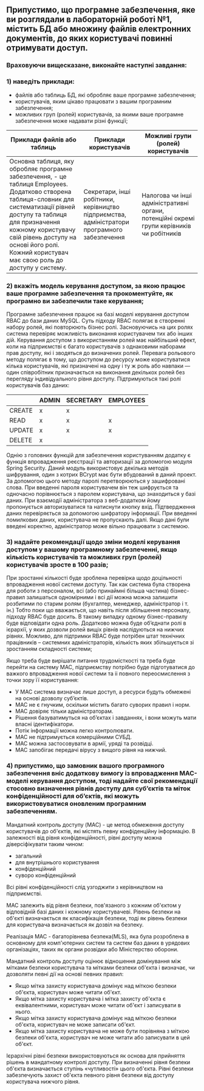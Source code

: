 ## Припустимо, що програмне забезпечення, яке ви розглядали в лабораторній роботі №1, містить БД або множину файлів електронних документів, до яких користувачі повинні отримувати доступ. 

### Враховуючи вищесказане, виконайте наступні завдання:
### 1) наведіть приклади:
-  файлів або таблиць БД, які обробляє ваше програмне забезпечення;
- користувачів, яким цікаво працювати з вашим програмним забезпечення;
- можливих груп (ролей) користувачів, за якими ваше програмне забезпечення може надавати різні функції;

| Приклади файлів або таблиць                                                                                                                                                                                                                                                                      | Приклади користувачів                                                                        | Можливі групи (ролей) користувачів                                                        |
| ------------------------------------------------------------------------------------------------------------------------------------------------------------------------------------------------------------------------------------------------------------------------------------------------ | -------------------------------------------------------------------------------------------- | ----------------------------------------------------------------------------------------- |
| Основна таблиця, яку обробляє програмне забезпечення, - це таблиця Employees. Додатково створена таблиця-словник для систематизації рівней доступу та таблиця для призначення кожному користувачу свій рівень доступу на основі його ролі. Кожний користувач має свою роль до доступу у систему. | Секретари, інші робітники, керівництво підприємства, адміністратори програмного забезпечення | Налогова чи інші адміністративні органи, потенційні окремі групи керівників чи робітників |                                                                                                                                                                                                |

### 2) вкажіть модель керування доступом, за якою працює ваше програмне забезпечення та прокоментуйте, як програмно ви забезпечили таке керування;

Програмне забезпечення працює на базі моделі керування доступом RBAC до бази даних MySQL. 
Суть підходу RBAC полягає в створенні набору ролей, які повторюють бізнес ролі. 
Засновуючись на цих ролях система перевіряє можливість виконання користувачем тих або інших дій.
Керування доступом з використанням ролей має найбільший ефект, коли на підприємстві є багато користувачів з однаковими наборами прав доступу, які і зводяться до визначених ролей. 
Перевага рольового методу полягає в тому, що доступом до ресурсу може користуватися кілька користувачів, які призначені на одну і ту ж роль або навпаки — один співробітник призначається на виконання декількох ролей без перегляду індивідуального рівня доступу. 
Підтримуються такі ролі користувачів баз даних: 

|        | ADMIN | SECRETARY | EMPLOYEES |
| ------ | ----- | --------- | --------- |
| CREATE | x     | x         |           |
| READ   | x     | x         | x         |
| UPDATE | x     | x         | x         |
| DELETE | x     |           |           |

Однію з головних функцій для забезпечення користуванням додатку є функція впровадження реєстрації та авторизації за допомогою модуля Spring Security. Даний модуль використовує декілька методів шифрування, один з котрих BCrypt має бути вбудований в даний проект. За допомогою цього методу паролі перетворюються у зашифровані слова. При введенні пароля користувачем він теж шифрується та одночасно порівнюється з паролем користувача, що знаходиться у базі даних. 
При взаємодії адміністратора з веб-додатком йому пропонується авторизуватися та натиснути кнопку вхід. Підтвердження даних перевіряється за допомогою шифратору інформації. При введенні помилкових даних, користувача не пропускають далі. Якщо дані були введені коректно, адміністратор може вільно працювати з системою. 

### 3) надайте рекомендації щодо зміни моделі керування доступом у вашому програмному забезпеченні, якщо кількість користувачів та можливих груп (ролей) користувачів зросте в 100 разів;

При зростанні кількості буде зроблена перевірка щодо доцільності впровадження нової системи доступу. 
Так как система була створена для роботи з персоналом, всі (або принаймні більша частина) бізнес-правил залишаться одномірними і всі дії можна можна залишити розбитими по старим ролям (бухгалтер, менеджер, адміністратор і т. ін.)
Тобто поки що вважається, що навіть після збільшення персоналу, підходу RBAC буде досить. В такому випадку одному бізнес-правилу буде відповідати одна роль. 
Додатково можна буде об’єднати ролі в ієрархії, у яких дозволи ролей вищіх рівнів наслідуються на нижчих рівнях. Можливо, для підтримки RBAC буде потрібен штат технічних працівників – системних
адміністраторів, кількість яких збільшується зі зростанням складності системи;

Якщо треба буде вирішати питання трудомісткості та треба буде перейти на систему MAC, підприємству потрібно буде підготуватися до важкого впровадження нової системи та іі повного переосмислення з точки зору її користування: 
- У MAC система визначає лише доступ, а ресурси будуть обмежені на основі дозволу суб’єктів. 
- MAC не є гнучким, оскільки містить багато суворих правил і норм.
- MAC довіряє тільки адміністраторам.
- Рішення базуватимуться на об’єктах і завданнях, і вони можуть мати власні ідентифікатори.
- Потік інформації можна легко контролювати.
- MAC не підтримується комерційними СУБД.
- MAC можна застосовувати в армії, уряді та розвідці.
- MAC запобігає передачі вірусу з вищого рівня на нижчий.

### 4) припустимо, що замовник вашого програмного забезпечення вніс додаткову вимогу із впровадження MAC-моделі керування доступом, тоді надайте свої рекомендації стосовно визначення рівнів доступу для суб’єктів та міток конфіденційності для об’єктів, які можуть використовуватися оновленим програмним забезпеченням.

Мандатний контроль доступу (MAC) - це метод обмеження доступу користувачів до об'єктів, які містять певну конфіденційну інформацію.
В залежності від рівня конфіденційності, рівні доступу можна діверсіфікувати таким чином: 
- загальний
- для внутрішнього користування
- конфіденційний
- суворо конфіденційний

Всі рівні конфіденційності слід узгоджити з керівництвом на підприємстві.

MAC залежить від рівня безпеки, пов'язаного з кожним об'єктом у відповідній базі даних і кожному користувачеві. 
Рівень безпеки на об'єкті визначається як класифікація безпеки, тоді як рівень безпеки для користувача визначається як дозвіл на безпеку. 

Реалізація MAC - багаторівнева безпека(MLS), яка була розроблена в основному для комп'ютерних систем та систем баз даних в урядових організаціях, таких як органи розвідки або Міністерство оборони.

Мандатний контроль доступу оцінює відношення домінування між мітками безпеки користувача та мітками безпеки об'єкта і визначає, чи дозволяти певні дії на основі певних правил:
- Якщо мітка захисту користувача домінує над міткою безпеки об'єкта, користувач може читати об'єкт.
- Якщо мітка захисту користувача і мітка захисту об'єкта є еквівалентними, користувач може читати об'єкт і записувати в нього.
- Якщо мітка захисту користувача домінує над міткою безпеки об'єкта, користувач не може записати об'єкт.
- Якщо мітка захисту користувача не може бути порівняна з міткою безпеки об'єкта, користувач не може читати або записувати в цей об'єкт.

Ієрархічні рівні безпеки використовуються як основа для прийняття рішень в мандатному контролі доступу. При визначенні рівня безпеки об'єкта
визначається ступінь «чутливості» цього об'єкта. Рівні безпеки забезпечують захист об'єкта певного рівня безпеки від доступу користувача нижчого рівня.


